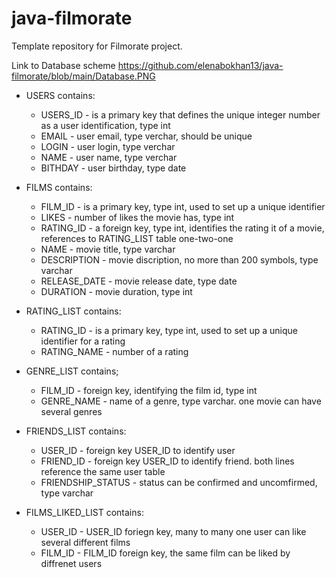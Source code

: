 # java-filmorate
Template repository for Filmorate project.

Link to Database scheme https://github.com/elenabokhan13/java-filmorate/blob/main/Database.PNG

   - USERS contains:
      - USERS_ID - is a primary key that defines the unique integer number as a user identification, type int
      - EMAIL - user email, type verchar, should be unique
      - LOGIN - user login, type verchar
      - NAME - user name, type verchar
      - BITHDAY - user birthday, type date

  - FILMS contains:
    - FILM_ID - is a primary key, type int, used to set up a unique identifier
    - LIKES - number of likes the movie has, type int
    - RATING_ID - a foreign key, type int, identifies the rating it of a movie, references to RATING_LIST table one-two-one
    - NAME - movie title, type varchar
    - DESCRIPTION - movie discription, no more than 200 symbols, type varchar
    - RELEASE_DATE - movie release date, type date
    - DURATION - movie duration, type int

  - RATING_LIST   contains:
    - RATING_ID - is a primary key, type int, used to set up a unique identifier for a rating
    - RATING_NAME - number of a rating

  - GENRE_LIST contains;
    - FILM_ID - foreign key, identifying the film id, type int
    - GENRE_NAME - name of a genre, type varchar. one movie can have several genres

  - FRIENDS_LIST contains:
    - USER_ID - foreign key USER_ID to identify user
    - FRIEND_ID - foreign key USER_ID to identify friend. both lines reference the same user table
    - FRIENDSHIP_STATUS - status can be confirmed and uncomfirmed, type varchar
      
  - FILMS_LIKED_LIST contains:
    - USER_ID - USER_ID foriegn key, many to many one user can like several different films
    - FILM_ID - FILM_ID foreign key, the same film can be liked by diffrenet users


